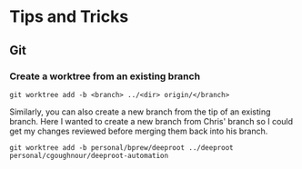 # Tips and Tricks

## Git

### Create a worktree from an existing branch

    git worktree add -b <branch> ../<dir> origin/</branch>

Similarly, you can also create a new branch from the tip of an existing branch.  Here I wanted to create a new branch from Chris' branch so I could get my changes reviewed before merging them back into his branch.

    git worktree add -b personal/bprew/deeproot ../deeproot personal/cgoughnour/deeproot-automation
